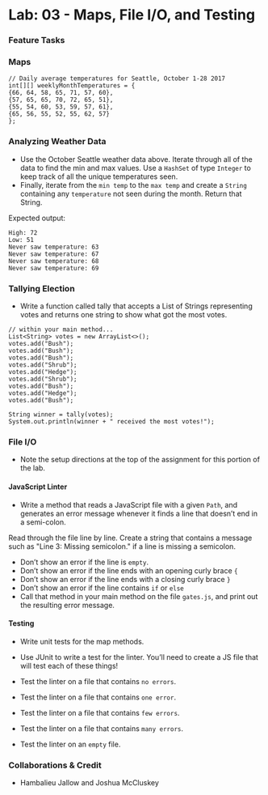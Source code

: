 # Lab: 03 - Maps, File I/O, and Testing

### Feature Tasks

### Maps

```
// Daily average temperatures for Seattle, October 1-28 2017
int[][] weeklyMonthTemperatures = {
{66, 64, 58, 65, 71, 57, 60},
{57, 65, 65, 70, 72, 65, 51},
{55, 54, 60, 53, 59, 57, 61},
{65, 56, 55, 52, 55, 62, 57}
};
```

### Analyzing Weather Data

- Use the October Seattle weather data above. Iterate through all of the data to find the min and max values. Use a 
`HashSet` of type `Integer` to keep track of all the unique temperatures seen. 
- Finally, iterate from the `min temp` to the `max temp` and create a `String` containing any `temperature` not seen during the month. Return that String.

Expected output:

```
High: 72
Low: 51
Never saw temperature: 63
Never saw temperature: 67
Never saw temperature: 68
Never saw temperature: 69
```


### Tallying Election

- Write a function called tally that accepts a List of Strings representing votes and returns one string to show what 
got the most votes.

```
// within your main method...
List<String> votes = new ArrayList<>();
votes.add("Bush");
votes.add("Bush");
votes.add("Bush");
votes.add("Shrub");
votes.add("Hedge");
votes.add("Shrub");
votes.add("Bush");
votes.add("Hedge");
votes.add("Bush");

String winner = tally(votes);
System.out.println(winner + " received the most votes!");
```

### File I/O

- Note the setup directions at the top of the assignment for this portion of the lab.

#### JavaScript Linter

- Write a method that reads a JavaScript file with a given `Path`, and generates an error message whenever it finds a line that doesn’t end in a semi-colon.

Read through the file line by line. Create a string that contains a message such as "Line 3: Missing semicolon." if a line is missing a semicolon.

- Don’t show an error if the line is `empty`.
- Don’t show an error if the line ends with an opening curly brace `{`
- Don’t show an error if the line ends with a closing curly brace `}`
- Don’t show an error if the line contains `if` or `else`
- Call that method in your main method on the file `gates.js`, and print out the resulting error message.

#### Testing

- Write unit tests for the map methods.
- Use JUnit to write a test for the linter.
You’ll need to create a JS file that will test each of these things!

- Test the linter on a file that contains `no errors`.
- Test the linter on a file that contains `one error`.
- Test the linter on a file that contains `few errors`.
- Test the linter on a file that contains `many errors`.
- Test the linter on an `empty` file.

### Collaborations & Credit

- Hambalieu Jallow and Joshua McCluskey
